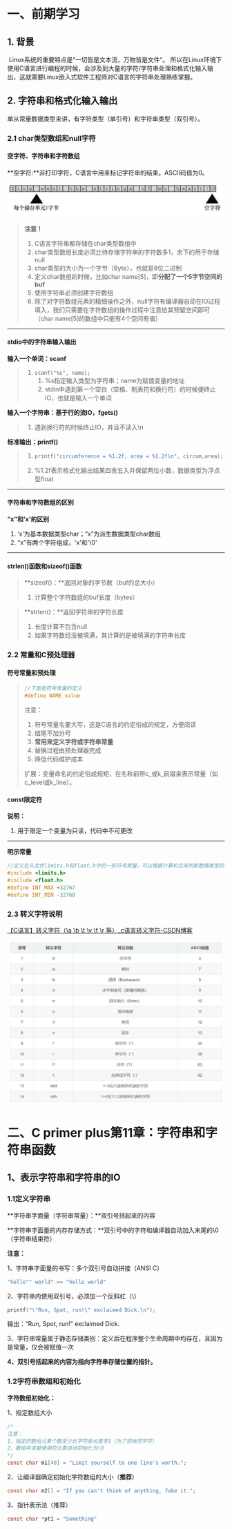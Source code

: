 # 一、前期学习

## 1. 背景

​	Linux系统的重要特点是“一切皆是文本流，万物皆是文件“。 所以在Linux环境下使用C语言进行编程的时候，会涉及到大量的字符/字符串处理和格式化输入输出，这就需要Linux嵌入式软件工程师对C语言的字符串处理熟练掌握。

## 2. 字符串和格式化输入输出

​	单从常量数据类型来讲，有字符类型（单引号）和字符串类型（双引号）。

### 2.1 char类型数组和null字符

#### 空字符、字符串和字符数组

**空字符:**非打印字符，C语言中用来标记字符串的结束。ASCII码值为0。

<img src="../../6.图片/image-20240111160024658.png" alt="image-20240111160024658" style="zoom:50%;" />

> **注意！**
>
> 1. C语言字符串都存储在char类型数组中
> 2. char类型数组长度必须比待存储字符串的字符数多1，余下的用于存储null
> 3. char类型的大小为一个字节（Byte），也就是8位二进制
> 4. 定义char数组的时候，比如char name[5]，即**分配了一个5字节空间的buf**
> 5. 使用字符串必须创建字符数组
> 6. 除了对字符数组元素的精细操作之外，null字符有编译器自动在IO过程填入，我们只需要在字符数组的操作过程中注意给其预留空间即可（char name[5]的数组中只能有4个空间有值）

---



#### stdio中的字符串输入输出

**输入一个单词：scanf**

> 1. `scanf("%s", name);`
>    1. %s指定输入类型为字符串；name为赋值变量的地址
>    2. stdin中遇到第一个空白（空格、制表符和换行符）的时候便终止IO，也就是输入一个单词

**输入一个字符串：基于行的流IO，fgets()**

> 1. 遇到换行符的时候终止IO，并且不读入\n

**标准输出：printf()**

> 1. ```c
>    printf("circumference = %1.2f, area = %1.2f\n", circum,area);
>    ```
>
> 2. %1.2f表示格式化输出结果四舍五入并保留两位小数，数据类型为浮点型float

---

#### 字符串和字符数组的区别

**“x”和'x'的区别**

1. ‘x’为基本数据类型char；“x”为派生数据类型char数组
2. “x”有两个字符组成，'x'和'\0'

---

#### strlen()函数和sizeof()函数

>  **sizeof()：**返回对象的字节数（buf的总大小）
>
> 1. 计算整个字符数组的buf长度（bytes）



> **strlen()：**返回字符串的字符长度
>
> 1. 长度计算不包含null
> 2. 如果字符数组没被填满，其计算的是被填满的字符串长度
>
> 

### 2.2 常量和C预处理器

#### 符号常量和预处理

> ```c
> //下面是符号常量的定义
> #define NAME value
> ```
>
> 注意：
>
> 1. 符号常量名要大写，这是C语言的约定俗成的规定，方便阅读
> 2. 结尾不加分号
> 3. **常用来定义字符或字符串常量**
> 4. 替换过程由预处理器完成
> 5. 降低代码维护成本
>
> 扩展：变量命名的约定俗成规矩，在名称前带c_或k_前缀来表示常量（如c_level或k_line）。



#### const限定符

**说明：**

1. 用于限定一个变量为只读，代码中不可更改

---

**明示常量**

```c
//定义在头文件limits.h和float.h中的一些符号常量，可以根据计算机位来判断数据类型的值范围
#include <limits.h>
#include <float.h>
#define INT_MAX +32767
#define INT_MIN -32768

```

### 2.3 转义字符说明

[【C语言】转义字符（\a \b \t \v \f \r 等）_c语言转义字符-CSDN博客](https://blog.csdn.net/m0_74102736/article/details/129342417)

![image-20240808104001651](../../6.图片/image-20240808104001651.png)

# 二、C primer plus第11章：字符串和字符串函数

## 1、表示字符串和字符串的IO

### 1.1定义字符串

**字符串字面量（字符串常量）：**双引号括起来的内容

**字符串字面量的内存存储方式：**双引号中的字符和编译器自动加入末尾的\0（字符串结束符）

**注意：**

1、字符串字面量的书写：多个双引号自动拼接（ANSI C）

```c
"hello"" world" == "hello world"
```

2、字符串内使用双引号，必须加一个反斜杠（\）

```c
printf("\"Run, Spot, run!\" exclaimed Dick.\n");
```

输出：“Run, Spot, run!” exclaimed Dick.

3、字符串常量属于静态存储类别：定义后在程序整个生命周期中均存在，且因为是常量，仅会被赋值一次

**4、双引号括起来的内容为指向字符串存储位置的指针。**

### 1.2字符串数组和初始化

**字符数组初始化：**

1、指定数组大小

```c
/*
注意：
1、指定的数组元素个数至少比字符串长度多1（为了容纳空字符）
2、数组中未被使用的元素自动初始化为\0
*/
const char m1[40] = "Limit yourself to one line's worth.";
```

2、让编译器确定初始化字符数组的大小（**推荐**）

```c
const char m2[] = "If you can't think of anything, fake it.";
```

3、指针表示法（推荐）

```c
const char *pt1 = "Something"
```

